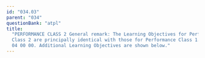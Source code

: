```yaml
---
id: "034.03"
parent: "034"
questionBank: "atpl"
title:
  "PERFORMANCE CLASS 2 General remark: The Learning Objectives for Performance
  Class 2 are principally identical with those for Performance Class 1. (See 034
  04 00 00. Additional Learning Objectives are shown below."
---
```

